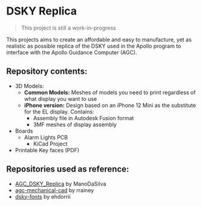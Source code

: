 # DSKY Replica
> This project is still a work-in-progress

This projects aims to create an affordable and easy to manufacture, yet as realistic as possible replica of the DSKY used in the Apollo program to interface with the Apollo Guidance Computer (AGC).

## Repository contents:
* 3D Models:
  * **Common Models:** Meshes of models you need to print regardless of what display you want to use
  * **iPhone version:** Design based on an iPhone 12 Mini as the substitute for the EL display. Contains:
    * Assembly file in Autodesk Fusion format
    * 3MF meshes of display assembly
* Boards
  * Alarm Lights PCB
    * KiCad Project
* Printable Key faces (PDF)

## Repositories used as reference:
* [AGC_DSKY_Replica](https://github.com/ManoDaSilva/AGC_DSKY_Replica) by ManoDaSilva
* [agc-mechanical-cad](https://github.com/rrainey/agc-mechanical-cad) by rrainey
* [dsky-fonts](https://github.com/ehdorrii/dsky-fonts) by ehdorrii